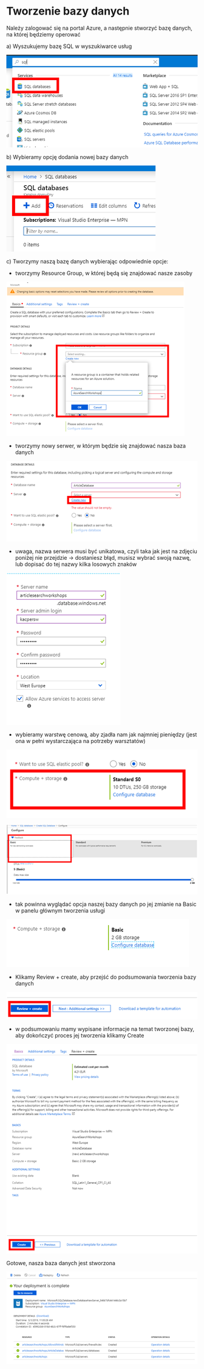 # Tworzenie bazy danych

 Należy zalogować się na portal Azure, a następnie stworzyć bazę danych, na której będziemy operować

a\) Wyszukujemy bazę SQL w wyszukiwarce usług

![](../../.gitbook/assets/image%20%2830%29.png)

b\) Wybieramy opcję dodania nowej bazy danych

![](../../.gitbook/assets/image%20%2832%29.png)

c\) Tworzymy naszą bazę danych wybierając odpowiednie opcje:

* tworzymy Resource Group, w której będą się znajdować nasze zasoby

![](../../.gitbook/assets/image%20%2827%29.png)



* tworzymy nowy serwer, w którym będzie się znajdować nasza baza danych

![](../../.gitbook/assets/image%20%2886%29.png)



* uwaga, nazwa serwera musi być unikatowa, czyli taka jak jest na zdjęciu poniżej nie przejdzie -&gt; dostaniesz błąd, musisz wybrać swoją nazwę, lub dopisać do tej nazwy kilka losowych znaków

![](../../.gitbook/assets/image%20%2896%29.png)



* wybieramy warstwę cenową, aby zjadła nam jak najmniej pieniędzy \(jest ona w pełni wystarczająca na potrzeby warsztatów\)

![](../../.gitbook/assets/image%20%2817%29.png)

![](../../.gitbook/assets/image%20%2894%29.png)



* tak powinna wyglądać opcja naszej bazy danych po jej zmianie na Basic w panelu głównym tworzenia usługi

![](../../.gitbook/assets/image%20%2874%29.png)



* Klikamy Review + create, aby przejść do podsumowania tworzenia bazy danych

![](../../.gitbook/assets/image%20%2897%29.png)



* w podsumowaniu mamy wypisane informacje na temat tworzonej bazy, aby dokończyć proces jej tworzenia klikamy Create

![](../../.gitbook/assets/image%20%2818%29.png)

Gotowe, nasza baza danych jest stworzona

![](../../.gitbook/assets/image%20%2833%29.png)

